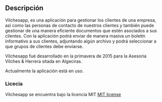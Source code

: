 ## Descripción

Vilchesapp, es una aplicación para gestionar los clientes de una empresa, así como las personas de contacto de nuestros clientes y también puede gestionar de una manera eficiente documentos que estén asociados a sus clientes.
Con la aplicación podrá enviar de manera masiva un boletín informativo a sus clientes, adjuntando algún archivo y podrá seleccionar a que grupos de clientes debe enviarse.

Vilchesapp fué desarrollado en la primavera de 2015 para la Asesoria Vilches & Herrera sitada en Algeciras.

Actualmente la aplicación está en uso.


### Licecia

Vilchesapp se encuentra bajo la licencia MIT [MIT license](http://opensource.org/licenses/MIT)
